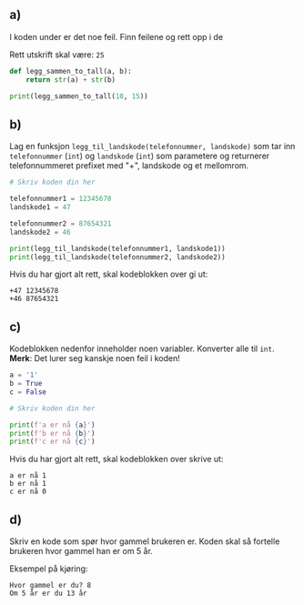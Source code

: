 ## a)
I koden under er det noe feil. Finn feilene og rett opp i de

Rett utskrift skal være: `25`

```python
def legg_sammen_to_tall(a, b):
    return str(a) + str(b)

print(legg_sammen_to_tall(10, 15))
```


## b)
Lag en funksjon `legg_til_landskode(telefonnummer, landskode)` som tar inn `telefonnummer` (`int`) og `landskode` (`int`) som parametere og returnerer telefonnummeret prefixet med "+", landskode og et mellomrom.

```python
# Skriv koden din her

telefonnummer1 = 12345678
landskode1 = 47

telefonnummer2 = 87654321
landskode2 = 46

print(legg_til_landskode(telefonnummer1, landskode1))
print(legg_til_landskode(telefonnummer2, landskode2))
```

Hvis du har gjort alt rett, skal kodeblokken over gi ut:

```
+47 12345678
+46 87654321
```

## c)
Kodeblokken nedenfor inneholder noen variabler. Konverter alle til `int`. **Merk**: Det lurer seg kanskje noen feil i koden!


```python
a = '1'
b = True
c = False

# Skriv koden din her

print(f'a er nå {a}')
print(f'b er nå {b}')
print(f'c er nå {c}')
```

Hvis du har gjort alt rett, skal kodeblokken over skrive ut:

```
a er nå 1
b er nå 1
c er nå 0
```


## d)
Skriv en kode som spør hvor gammel brukeren er. Koden skal så fortelle brukeren hvor gammel han er om 5 år.

Eksempel på kjøring:
```
Hvor gammel er du? 8
Om 5 år er du 13 år
```
